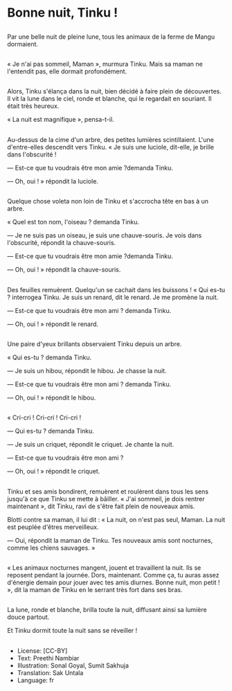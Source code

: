 # Bonne nuit, Tinku !

##
Par une belle nuit de pleine lune, tous les animaux de la ferme de Mangu dormaient.

##
« Je n'ai pas sommeil, Maman », murmura Tinku. Mais sa maman ne l'entendit pas, elle dormait profondément.

##
Alors, Tinku s'élança dans la nuit, bien décidé à faire plein de découvertes. Il vit la lune dans le ciel, ronde et blanche, qui le regardait en souriant. Il était très heureux.

« La nuit est magnifique », pensa-t-il.

##
Au-dessus de la cime d'un arbre, des petites lumières scintillaient. L'une d'entre-elles descendit vers Tinku. « Je suis une luciole, dit-elle, je brille dans l'obscurité !

— Est-ce que tu voudrais être mon amie ?demanda Tinku.

— Oh, oui ! » répondit la luciole.     

##
Quelque chose voleta non loin de Tinku et s'accrocha tête en bas à un arbre.

« Quel est ton nom, l'oiseau ? demanda Tinku.

— Je ne suis pas un oiseau, je suis une chauve-souris. Je vois dans l'obscurité, répondit la chauve-souris.

— Est-ce que tu voudrais être mon amie ?demanda Tinku.

— Oh, oui ! » répondit la chauve-souris.  

##
Des feuilles remuèrent. Quelqu'un se cachait dans les buissons ! « Qui es-tu ? interrogea Tinku. Je suis un renard, dit le renard. Je me promène la nuit.

— Est-ce que tu voudrais être mon ami ? demanda Tinku.

— Oh, oui ! » répondit le renard.  

##
Une paire d'yeux brillants observaient Tinku depuis un arbre.

« Qui es-tu ? demanda Tinku.

— Je suis un hibou, répondit le hibou. Je chasse la nuit.

— Est-ce que tu voudrais être mon ami ? demanda Tinku.

— Oh, oui ! » répondit le hibou.          

##
« Cri-cri ! Cri-cri ! Cri-cri !

— Qui es-tu ? demanda Tinku.

— Je suis un criquet, répondit le criquet. Je chante la nuit.

— Est-ce que tu voudrais être mon ami ?

— Oh, oui ! » répondit le criquet.   

##
Tinku et ses amis bondirent, remuèrent et roulèrent dans tous les sens jusqu'à ce que Tinku se mette à bâiller. « J'ai sommeil, je dois rentrer maintenant », dit Tinku, ravi de s'être fait plein de nouveaux amis.

Blotti contre sa maman, il lui dit : « La nuit, on n'est pas seul, Maman. La nuit est peuplée d'êtres merveilleux.

— Oui, répondit la maman de Tinku. Tes nouveaux amis sont nocturnes, comme les chiens sauvages. »      

##
« Les animaux nocturnes mangent, jouent et travaillent la nuit. Ils se reposent pendant la journée. Dors, maintenant. Comme ça, tu auras assez d'énergie demain pour jouer avec tes amis diurnes. Bonne nuit, mon petit ! », dit la maman de Tinku en le serrant très fort dans ses bras.  

##
La lune, ronde et blanche, brilla toute la nuit, diffusant ainsi sa lumière douce partout.

Et Tinku dormit toute la nuit sans se réveiller !

##
* License: [CC-BY]
* Text: Preethi Nambiar
* Illustration: Sonal Goyal, Sumit Sakhuja
* Translation: Sak Untala
* Language: fr
